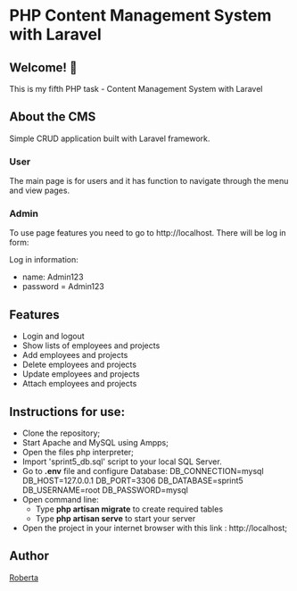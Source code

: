 # PHP Content Management System with Laravel


## Welcome! 👋
This is my fifth PHP task - Content Management System with Laravel

## About the CMS
Simple CRUD application built with Laravel framework.
### User
The main page is for users and it has function to navigate through the menu and view pages.

### Admin
To use page features you need to go to http://localhost. 
There will be log in form:

Log in information:
  - name: Admin123
  - password = Admin123

## Features 
  - Login and logout
  - Show lists of employees and projects
  - Add employees and projects
  - Delete employees and projects
  - Update employees and projects
  - Attach employees and projects

## Instructions for use:

  - Clone the repository;
  - Start Apache and MySQL using Ampps;
  - Open the files php interpreter;
  - Import 'sprint5_db.sql' script to your local SQL Server.
  - Go to **.env** file and configure Database: 
    DB_CONNECTION=mysql
    DB_HOST=127.0.0.1
    DB_PORT=3306
    DB_DATABASE=sprint5
    DB_USERNAME=root
    DB_PASSWORD=mysql
  - Open command line:
    - Type **php artisan migrate** to create required tables
    - Type **php artisan serve** to start your server
  - Open the project in your internet browser with this link : http://localhost;

## Author

[Roberta](https://github.com/Roberta2020)
